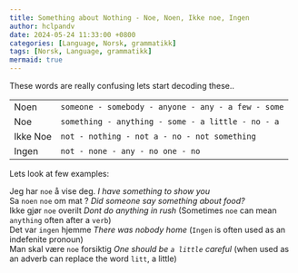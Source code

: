 ```yaml
---
title: Something about Nothing - Noe, Noen, Ikke noe, Ingen
author: hclpandv
date: 2024-05-24 11:33:00 +0800
categories: [Language, Norsk, grammatikk]
tags: [Norsk, Language, grammatikk]
mermaid: true
---
```


<link rel="stylesheet" href="https://cdnjs.cloudflare.com/ajax/libs/font-awesome/6.0.0-beta3/css/all.min.css">
<script src="{{ '/assets/js/custom.js' | relative_url }}"></script>

These words are really confusing lets start decoding these..

|   |   |
|---|---|
| Noen <i class="fas fa-volume-up" onclick="speakText('Noen')"></i> | `someone - somebody - anyone - any - a few - some`  |
| Noe  <i class="fas fa-volume-up" onclick="speakText('Noe')"></i> | `something - anything - some - a little - no - a` |
| Ikke Noe  <i class="fas fa-volume-up" onclick="speakText('Ikke Noe')"></i> | `not - nothing - not a - no - not something` |
| Ingen <i class="fas fa-volume-up" onclick="speakText('Ingen')"></i> | `not - none - any - no one - no` |

Lets look at few examples:  

Jeg har `noe` å vise deg. *I have something to show you*  
Sa `noen` `noe` om mat ? *Did someone say something about food?*   
Ikke gjør `noe` overilt *Dont do anything in rush* (Sometimes `noe` can mean `anything` often after a `verb`)  
Det var `ingen` hjemme  *There was nobody home* (`Ingen` is often used as an indefenite pronoun)  
Man skal være `noe` forsiktig  *One should be `a little` careful* (when used as an adverb can replace the word `litt`, a little)  


